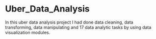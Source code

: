 # Uber_Data_Analysis
In this uber data analysis project I had done data cleaning, data transforming, data manipulating and 17 data analytic tasks by using data visualization modules.
